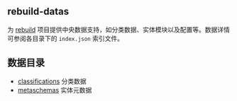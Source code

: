 ## rebuild-datas
为 [rebuild](https://github.com/getrebuild/rebuild) 项目提供中央数据支持，如分类数据、实体模块以及配置等。数据详情可参阅各目录下的 `index.json` 索引文件。

## 数据目录
- [classifications](classifications) 分类数据
- [metaschemas](metaschemas) 实体元数据
